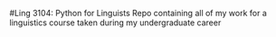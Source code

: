 #Ling 3104: Python for Linguists
Repo containing all of my work for a linguistics course taken during my undergraduate career
